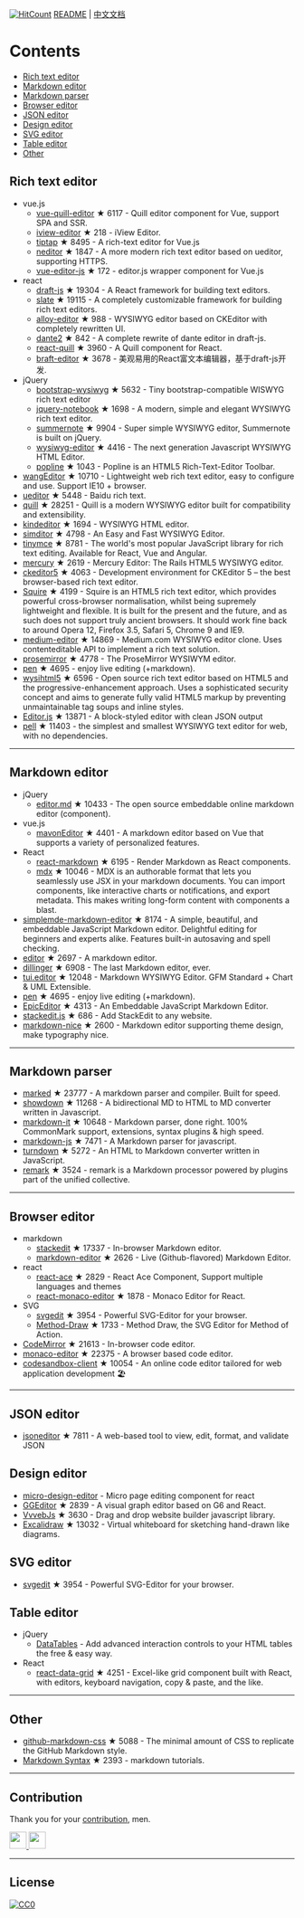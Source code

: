 
[![HitCount](http://hits.dwyl.com/xjh22222228/awesome-web-editor.svg)](http://hits.dwyl.com/xjh22222228/awesome-web-editor) [README](README.md) | [中文文档](README_zh-CN.md)


# Contents
- [Rich text editor](#Rich-text-editor)
- [Markdown editor](#Markdown-editor)
- [Markdown parser](#Markdown-parser)
- [Browser editor](#Browser-editor)
- [JSON editor](#JSON-editor)
- [Design editor](#Design-editor)
- [SVG editor](#SVG-editor)
- [Table editor](#Table-editor)
- [Other](#Other)



## Rich text editor
- vue.js
  - [vue-quill-editor](https://github.com/surmon-china/vue-quill-editor) ★ 6117 - Quill editor component for Vue, support SPA and SSR.
  - [iview-editor](https://github.com/iview/iview-editor) ★ 218 - iView Editor.
  - [tiptap](https://github.com/heyscrumpy/tiptap) ★ 8495 - A rich-text editor for Vue.js
  - [neditor](https://github.com/notadd/neditor) ★ 1847 - A more modern rich text editor based on ueditor, supporting HTTPS.
  - [vue-editor-js](https://github.com/ChangJoo-Park/vue-editor-js) ★ 172 - editor.js wrapper component for Vue.js
- react
  - [draft-js](https://github.com/facebook/draft-js) ★ 19304 - A React framework for building text editors.
  - [slate](https://github.com/ianstormtaylor/slate) ★ 19115 - A completely customizable framework for building rich text editors.
  - [alloy-editor](https://github.com/liferay/alloy-editor/) ★ 988 - WYSIWYG editor based on CKEditor with completely rewritten UI.
  - [dante2](https://github.com/michelson/dante2) ★ 842 - A complete rewrite of dante editor in draft-js.
  - [react-quill](https://github.com/zenoamaro/react-quill) ★ 3960 - A Quill component for React.
  - [braft-editor](https://github.com/margox/braft-editor) ★ 3678 - 美观易用的React富文本编辑器，基于draft-js开发.
- jQuery
  - [bootstrap-wysiwyg](https://github.com/mindmup/bootstrap-wysiwyg/) ★ 5632 - Tiny bootstrap-compatible WISWYG rich text editor
  - [jquery-notebook](https://github.com/raphaelcruzeiro/jquery-notebook) ★ 1698 - A modern, simple and elegant WYSIWYG rich text editor.
  - [summernote](https://github.com/summernote/summernote) ★ 9904 - Super simple WYSIWYG editor, Summernote is built on jQuery.
  - [wysiwyg-editor](https://github.com/froala/wysiwyg-editor) ★ 4416 - The next generation Javascript WYSIWYG HTML Editor.
  - [popline](https://github.com/kenshin54/popline) ★ 1043 - Popline is an HTML5 Rich-Text-Editor Toolbar.
- [wangEditor](https://github.com/wangeditor-team/wangEditor) ★ 10710 - Lightweight web rich text editor, easy to configure and use. Support IE10 + browser.
- [ueditor](https://github.com/fex-team/ueditor) ★ 5448 - Baidu rich text.
- [quill](https://github.com/quilljs/quill) ★ 28251 - Quill is a modern WYSIWYG editor built for compatibility and extensibility.
- [kindeditor](https://github.com/kindsoft/kindeditor) ★ 1694 - WYSIWYG HTML editor.
- [simditor](https://github.com/mycolorway/simditor) ★ 4798 - An Easy and Fast WYSIWYG Editor.
- [tinymce](https://github.com/tinymce/tinymce) ★ 8781 - The world's most popular JavaScript library for rich text editing. Available for React, Vue and Angular.
- [mercury](https://github.com/jejacks0n/mercury) ★ 2619 - Mercury Editor: The Rails HTML5 WYSIWYG editor.
- [ckeditor5](https://github.com/ckeditor/ckeditor5) ★ 4063 - Development environment for CKEditor 5 – the best browser-based rich text editor.
- [Squire](https://github.com/neilj/Squire) ★ 4199 - Squire is an HTML5 rich text editor, which provides powerful cross-browser normalisation, whilst being supremely lightweight and flexible. It is built for the present and the future, and as such does not support truly ancient browsers. It should work fine back to around Opera 12, Firefox 3.5, Safari 5, Chrome 9 and IE9.
- [medium-editor](https://github.com/yabwe/medium-editor) ★ 14869 - Medium.com WYSIWYG editor clone. Uses contenteditable API to implement a rich text solution.
- [prosemirror](https://github.com/ProseMirror/prosemirror) ★ 4778 - The ProseMirror WYSIWYM editor.
- [pen](https://github.com/sofish/pen) ★ 4695 - enjoy live editing (+markdown).
- [wysihtml5](https://github.com/xing/wysihtml5) ★ 6596 - Open source rich text editor based on HTML5 and the progressive-enhancement approach. Uses a sophisticated security concept and aims to generate fully valid HTML5 markup by preventing unmaintainable tag soups and inline styles.
- [Editor.js](https://github.com/codex-team/editor.js) ★ 13871 - A block-styled editor with clean JSON output
- [pell](https://github.com/jaredreich/pell) ★ 11403 - the simplest and smallest WYSIWYG text editor for web, with no dependencies.



---


## Markdown editor
- jQuery
  - [editor.md](https://github.com/pandao/editor.md) ★ 10433 - The open source embeddable online markdown editor (component).
- vue.js
  - [mavonEditor](https://github.com/hinesboy/mavonEditor) ★ 4401 - A markdown editor based on Vue that supports a variety of personalized features.
- React
  - [react-markdown](https://github.com/remarkjs/react-markdown) ★ 6195 - Render Markdown as React components.
  - [mdx](https://github.com/mdx-js/mdx) ★ 10046 - MDX is an authorable format that lets you seamlessly use JSX in your markdown documents. You can import components, like interactive charts or notifications, and export metadata. This makes writing long-form content with components a blast.
- [simplemde-markdown-editor](https://github.com/sparksuite/simplemde-markdown-editor) ★ 8174 -  A simple, beautiful, and embeddable JavaScript Markdown editor. Delightful editing for beginners and experts alike. Features built-in autosaving and spell checking.
- [editor](https://github.com/lepture/editor) ★ 2697 - A markdown editor.
- [dillinger](https://github.com/joemccann/dillinger) ★ 6908 - The last Markdown editor, ever.
- [tui.editor](https://github.com/nhnent/tui.editor) ★ 12048 - Markdown WYSIWYG Editor. GFM Standard + Chart & UML Extensible.
- [pen](https://github.com/sofish/pen) ★ 4695 - enjoy live editing (+markdown).
- [EpicEditor](https://github.com/OscarGodson/EpicEditor) ★ 4313 - An Embeddable JavaScript Markdown Editor.
- [stackedit.js](https://github.com/benweet/stackedit.js) ★ 686 - Add StackEdit to any website.
- [markdown-nice](https://github.com/mdnice/markdown-nice) ★ 2600 - Markdown editor supporting theme design, make typography nice.


---




## Markdown parser
- [marked](https://github.com/markedjs/marked) ★ 23777 - A markdown parser and compiler. Built for speed.
- [showdown](https://github.com/showdownjs/showdown) ★ 11268 - A bidirectional MD to HTML to MD converter written in Javascript.
- [markdown-it](https://github.com/markdown-it/markdown-it) ★ 10648 - Markdown parser, done right. 100% CommonMark support, extensions, syntax plugins & high speed.
- [markdown-js](https://github.com/evilstreak/markdown-js) ★ 7471 - A Markdown parser for javascript.
- [turndown](https://github.com/domchristie/turndown) ★ 5272 - An HTML to Markdown converter written in JavaScript.
- [remark](https://github.com/remarkjs/remark) ★ 3524 - remark is a Markdown processor powered by plugins part of the unified collective.



---



## Browser editor
- markdown
  - [stackedit](https://github.com/benweet/stackedit) ★ 17337 - In-browser Markdown editor.
  - [markdown-editor](https://github.com/jbt/markdown-editor) ★ 2626 - Live (Github-flavored) Markdown Editor.
- react
  - [react-ace](https://github.com/securingsincity/react-ace) ★ 2829 - React Ace Component, Support multiple languages and themes
  - [react-monaco-editor](https://github.com/react-monaco-editor/react-monaco-editor) ★ 1878 - Monaco Editor for React.
- SVG
  - [svgedit](https://github.com/SVG-Edit/svgedit) ★ 3954 - Powerful SVG-Editor for your browser.
  - [Method-Draw](https://github.com/methodofaction/Method-Draw) ★ 1733 - Method Draw, the SVG Editor for Method of Action.
- [CodeMirror](https://github.com/codemirror/CodeMirror) ★ 21613 - In-browser code editor.
- [monaco-editor](https://github.com/Microsoft/monaco-editor) ★ 22375 - A browser based code editor.
- [codesandbox-client](https://github.com/codesandbox/codesandbox-client) ★ 10054 - An online code editor tailored for web application development 🏖️


---


## JSON editor
- [jsoneditor](https://github.com/josdejong/jsoneditor) ★ 7811 - A web-based tool to view, edit, format, and validate JSON


## Design editor
- [micro-design-editor](https://github.com/xjh22222228/micro-design-editor) - Micro page editing component for react
- [GGEditor](https://github.com/alibaba/GGEditor) ★ 2839 - A visual graph editor based on G6 and React.
- [VvvebJs](https://github.com/givanz/VvvebJs) ★ 3630 - Drag and drop website builder javascript library.
- [Excalidraw](https://github.com/excalidraw/excalidraw) ★ 13032 - Virtual whiteboard for sketching hand-drawn like diagrams.



## SVG editor
- [svgedit](https://github.com/SVG-Edit/svgedit) ★ 3954 - Powerful SVG-Editor for your browser.




## Table editor
- jQuery
  - [DataTables](https://datatables.net/) - Add advanced interaction controls
to your HTML tables the free & easy way.
- React
  - [react-data-grid](https://github.com/adazzle/react-data-grid) ★ 4251 - Excel-like grid component built with React, with editors, keyboard navigation, copy & paste, and the like.



---

## Other
- [github-markdown-css](https://github.com/sindresorhus/github-markdown-css) ★ 5088 - The minimal amount of CSS to replicate the GitHub Markdown style.
- [Markdown Syntax](https://github.com/younghz/Markdown) ★ 2393 - markdown tutorials.



---


## Contribution
Thank you for your [contribution](https://github.com/xjh22222228/awesome-web-editor/issues), men.

<a href="https://github.com/1c7/">
  <img src="https://avatars1.githubusercontent.com/u/1804755?s=460&v=4" width="30px" height="30px" />
</a>
<a href="https://github.com/ChangJoo-Park/">
  <img src="https://avatars1.githubusercontent.com/u/1451365?s=460&v=4" width="30px" height="30px" />
</a>


---



## License
[![CC0](http://mirrors.creativecommons.org/presskit/buttons/88x31/svg/cc-zero.svg)](https://creativecommons.org/publicdomain/zero/1.0/)
